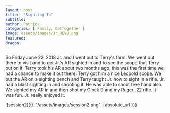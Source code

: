 ```yaml
---
layout: post
title:  "Sighting In"
subtitle: 
author: Patrick
categories: [ Family, GetTogether ]
image: assets/images/Jr_REVB.png
featured: 
dragon: 
---
```


So Friday June 22, 2018 Jr. and I went out to Terry's farm. We went out there to visit and to get Jr.'s AR sighted in and to see the scope that Terry put on it. Terry took his AR about two months ago, this was the first time we had a chance to make it out there. Terry got him a nice Leopold scope. We put the AR on a sighting bench and Terry taught Jr. how to sight in a rifle. Jr. had a blast sighting in and shooting it. He was able to shoot free hand also. We sighted my AR in and then shot my Glock 9 and my Ruger .22 rifle. It was fun. Jr. really enjoyed it. 








![session2]({{ "/assets/images/session2.png" | absolute_url }})

